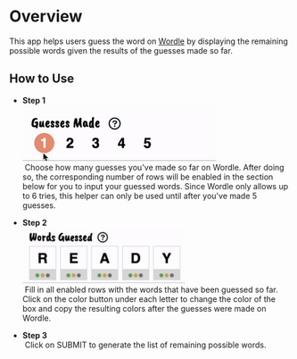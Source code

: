 # Overview

This app helps users guess the word on [Wordle](https://www.nytimes.com/games/wordle/index.html) by displaying the remaining possible words given the results of the guesses made so far.

## How to Use

* **Step 1**\
  <img src="/screenshots/guessnum-gif.gif" height="100px" />\
  &nbsp;Choose how many guesses you've made so far on Wordle.  After doing so, the corresponding number of rows will be enabled in the section below for you to input your guessed words.  Since Wordle only allows up to 6 tries, this helper can only be used until after you've made 5 guesses.

* **Step 2**\
  <img src="/screenshots/words-gif.gif" height="100px" />\
  &nbsp;Fill in all enabled rows with the words that have been guessed so far.  Click on the color button under each letter to change the color of the box and copy the resulting colors after the guesses were made on Wordle.

* **Step 3**\
  &nbsp;Click on SUBMIT to generate the list of remaining possible words.
